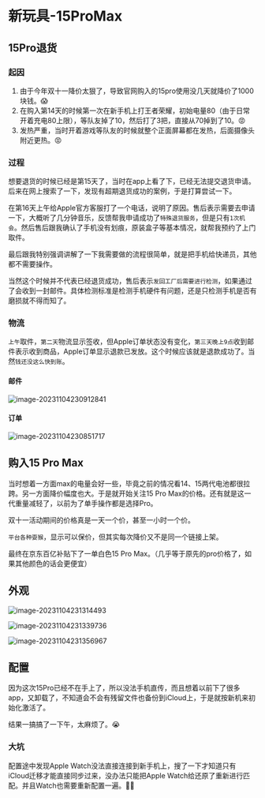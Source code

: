 # 新玩具-15ProMax

## 15Pro退货

### 起因

1. 由于今年双十一降价太狠了，导致官网购入的15pro使用没几天就降价了1000块钱。😱
2. 在购入第14天的时候第一次在新手机上打王者荣耀，初始电量80（由于日常开着充电80上限），等队友掉了10，然后打了3把，直接从70掉到了10。😡
3. 发热严重，当时开着游戏等队友的时候就整个正面屏幕都在发热，后面摄像头附近更热。😡

### 过程

想要退货的时候已经是第15天了，当时在app上看了下，已经无法提交退货申请。后来在网上搜索了一下，发现有超期退货成功的案例，于是打算尝试一下。

在第16天上午给Apple官方客服打了一个电话，说明了原因。售后表示需要去申请一下，大概听了几分钟音乐，反馈帮我申请成功了`特殊退货服务`，但是只有`1次机会`。然后售后跟我确认了手机没有划痕，原装盒子等基本情况，就帮我预约了上门取件。

最后跟我特别强调讲解了一下我需要做的流程很简单，就是把手机给快递员，其他都不需要操作。

当然这个时候并不代表已经退货成功，售后表示`发回工厂后需要进行检测`，如果通过了会收到一封邮件。具体检测标准是检测手机硬件有问题，还是只检测手机是否有磨损就不得而知了。

### 物流

`上午`取件，`第二天`物流显示签收，但Apple订单状态没有变化，`第三天晚上9点`收到邮件表示收到商品，Apple订单显示退款已发放。这个时候应该就是退款成功了。当然`钱还没这么快到账`。

#### 邮件

![image-20231104230912841](./assets/image-20231104230912841.png)

#### 订单

![image-20231104230851717](./assets/image-20231104230851717.png)

## 购入15 Pro Max

当时想着一方面max的电量会好一些，毕竟之前的情况看14、15两代电池都很拉跨。另一方面降价幅度也大。于是就开始关注15 Pro Max的价格。还有就是这一代重量减轻了，以前为了单手操作都是选择Pro。

双十一活动期间的价格真是一天一个价，甚至一小时一个价。

`平台各种耍猴`，显示可以保价，但其实每次降价又不是同一个链接上架。

最终在京东百亿补贴下了一单白色15 Pro Max。（几乎等于原先的pro价格了，如果其他颜色的话会更便宜）

## 外观

![image-20231104231314493](./assets/image-20231104231314493.png)

![image-20231104231339736](./assets/image-20231104231339736.png)

![image-20231104231356967](./assets/image-20231104231356967.png)

## 配置

因为这次15Pro已经不在手上了，所以没法手机直传，而且想着以前下了很多app，又卸载了，不知道会不会有残留文件也备份到iCloud上，于是就按新机来初始化激活了。

结果一搞搞了一下午，太麻烦了。😭

### 大坑

配置途中发现Apple Watch没法直接连接到新手机上，搜了一下才知道只有iCloud迁移才能直接同步过来，没办法只能把Apple Watch给还原了重新进行匹配。并且Watch也需要重新配置一遍。😮‍💨

<gitalk/>